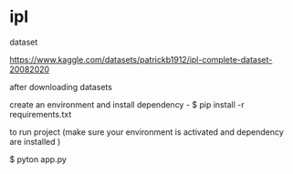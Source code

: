 # ipl

dataset 

https://www.kaggle.com/datasets/patrickb1912/ipl-complete-dataset-20082020



after downloading datasets

create an environment and install dependency - $ pip install -r requirements.txt

to run project (make sure your environment is activated and dependency are installed )

$ pyton app.py
